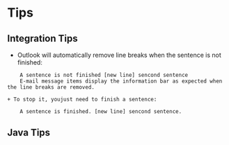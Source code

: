 Tips
=========

## Integration Tips
+ Outlook will automatically remove line breaks when the sentence is not finished:
```
	A sentence is not finished [new line] sencond sentence
	E-mail message items display the information bar as expected when the line breaks are removed.
```
	+ To stop it, youjust need to finish a sentence:
```
	A sentence is finished. [new line] sencond sentence.
```




## Java Tips



